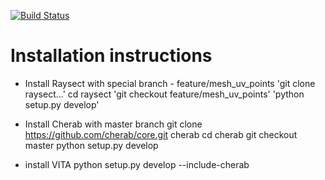 [![Build Status](https://github.com/vitaproject/core/workflows/Build%20test/badge.svg)](https://github.com/vitaproject/core/actions)

# Installation instructions

- Install Raysect with special branch - feature/mesh_uv_points
'git clone raysect...'
cd raysect
'git checkout feature/mesh_uv_points'
'python setup.py develop'

- Install Cherab with master branch
git clone https://github.com/cherab/core.git cherab
cd cherab
git checkout master
python setup.py develop

- install VITA
python setup.py develop --include-cherab
